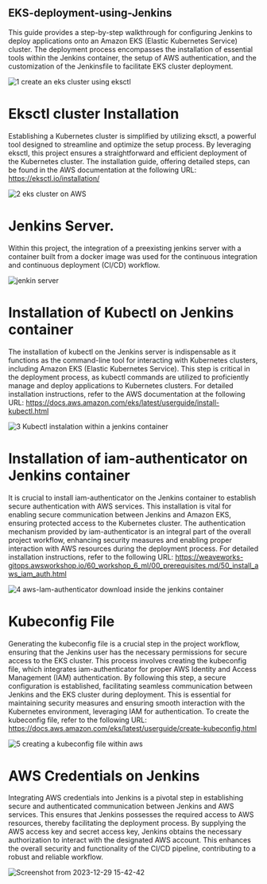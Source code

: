 ## EKS-deployment-using-Jenkins

This guide provides a step-by-step walkthrough for configuring Jenkins to deploy applications onto an Amazon EKS (Elastic Kubernetes Service) cluster. The deployment process encompasses the installation of essential tools within the Jenkins container, the setup of AWS authentication, and the customization of the Jenkinsfile to facilitate EKS cluster deployment.

![1 create an eks cluster using eksctl](https://github.com/opeyemiagbadero/EKS-cluster-deployment-using-Jenkins/assets/79456052/5e77a482-ce2b-4010-ac0b-f85b80241455)



# Eksctl cluster Installation

Establishing a Kubernetes cluster is simplified by utilizing eksctl, a powerful tool designed to streamline and optimize the setup process. By leveraging eksctl, this project ensures a straightforward and efficient deployment of the Kubernetes cluster. The installation guide, offering detailed steps, can be found in the AWS documentation at the following URL: https://eksctl.io/installation/

![2   eks cluster on AWS](https://github.com/opeyemiagbadero/EKS-cluster-deployment-using-Jenkins/assets/79456052/473c05d3-7516-4411-992f-54f0edffa8c0)


# Jenkins Server.

Within this project, the integration of a  preexisting jenkins server with a container built from a docker image was used for the continuous integration and continuous deployment (CI/CD) workflow.

![jenkin server](https://github.com/opeyemiagbadero/EKS-cluster-deployment-using-Jenkins/assets/79456052/7264f62b-cc9a-41df-9229-5e14066ac979)



# Installation of Kubectl on Jenkins container

The installation of kubectl on the Jenkins server is indispensable as it functions as the command-line tool for interacting with Kubernetes clusters, including Amazon EKS (Elastic Kubernetes Service). This step is critical in the deployment process, as kubectl commands are utilized to proficiently manage and deploy applications to Kubernetes clusters. For detailed installation instructions, refer to the AWS documentation at the following URL: https://docs.aws.amazon.com/eks/latest/userguide/install-kubectl.html

![3  Kubectl instalation within a jenkins container](https://github.com/opeyemiagbadero/EKS-cluster-deployment-using-Jenkins/assets/79456052/be6ada2f-c184-403d-bc6d-9a11da7d0a45)



# Installation of iam-authenticator on Jenkins container

It is crucial to install iam-authenticator on the Jenkins container to establish secure authentication with AWS services. This installation is vital for enabling secure communication between Jenkins and Amazon EKS, ensuring protected access to the Kubernetes cluster. The authentication mechanism provided by iam-authenticator is an integral part of the overall project workflow, enhancing security measures and enabling proper interaction with AWS resources during the deployment process. For detailed installation instructions, refer to the following URL: https://weaveworks-gitops.awsworkshop.io/60_workshop_6_ml/00_prerequisites.md/50_install_aws_iam_auth.html


![4  aws-Iam-authenticator download inside the jenkins container](https://github.com/opeyemiagbadero/EKS-cluster-deployment-using-Jenkins/assets/79456052/8e83b2ed-7ff4-424b-95c1-c633b51c46c7)


# Kubeconfig File

Generating the kubeconfig file is a crucial step in the project workflow, ensuring that the Jenkins user has the necessary permissions for secure access to the EKS cluster. This process involves creating the kubeconfig file, which integrates iam-authenticator for proper AWS Identity and Access Management (IAM) authentication. By following this step, a secure configuration is established, facilitating seamless communication between Jenkins and the EKS cluster during deployment. This is essential for maintaining security measures and ensuring smooth interaction with the Kubernetes environment, leveraging IAM for authentication. To create the kubeconfig file, refer to the following URL: https://docs.aws.amazon.com/eks/latest/userguide/create-kubeconfig.html

![5 creating a kubeconfig file within aws](https://github.com/opeyemiagbadero/EKS-cluster-deployment-using-Jenkins/assets/79456052/6bccf05c-6c95-4569-a109-43e7466a4f3f)

# AWS Credentials on Jenkins

Integrating AWS credentials into Jenkins is a pivotal step in establishing secure and authenticated communication between Jenkins and AWS services. This ensures that Jenkins possesses the required access to AWS resources, thereby facilitating the deployment process. By supplying the AWS access key and secret access key, Jenkins obtains the necessary authorization to interact with the designated AWS account. This enhances the overall security and functionality of the CI/CD pipeline, contributing to a robust and reliable workflow.

![Screenshot from 2023-12-29 15-42-42](https://github.com/opeyemiagbadero/EKS-cluster-deployment-using-Jenkins/assets/79456052/a52c0d98-9d99-4258-9938-701498b47905)

